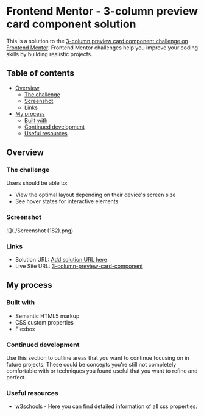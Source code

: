 # Frontend Mentor - 3-column preview card component solution

This is a solution to the [3-column preview card component challenge on Frontend Mentor](https://www.frontendmentor.io/challenges/3column-preview-card-component-pH92eAR2-). Frontend Mentor challenges help you improve your coding skills by building realistic projects. 

## Table of contents

- [Overview](#overview)
  - [The challenge](#the-challenge)
  - [Screenshot](#screenshot)
  - [Links](#links)
- [My process](#my-process)
  - [Built with](#built-with)
  - [Continued development](#continued-development)
  - [Useful resources](#useful-resources)

## Overview

### The challenge

Users should be able to:

- View the optimal layout depending on their device's screen size
- See hover states for interactive elements

### Screenshot

![](./Screenshot (182).png)

### Links

- Solution URL: [Add solution URL here](https://your-solution-url.com)
- Live Site URL: [3-column-preview-card-component](https://noobcoder02.github.io/3-column-preview-card-component/)

## My process

### Built with

- Semantic HTML5 markup
- CSS custom properties
- Flexbox

### Continued development

Use this section to outline areas that you want to continue focusing on in future projects. These could be concepts you're still not completely comfortable with or techniques you found useful that you want to refine and perfect.

### Useful resources

- [w3schools](https://www.w3schools.com/css/) - Here you can find detailed information of all css properties. 
